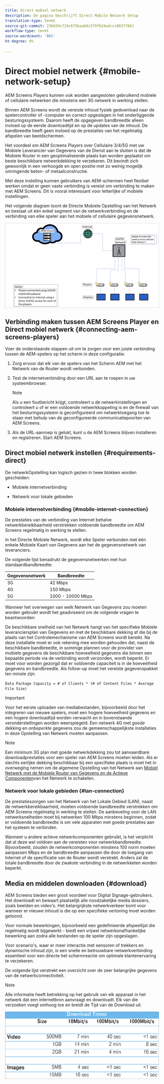 ```yaml
---
title: Direct mobiel netwerk
description: De pagina beschrijft Direct Mobile Network Setup
translation-type: tm+mt
source-git-commit: 23bb59c719c675baa84c579f624adccc80377661
workflow-type: tm+mt
source-wordcount: '861'
ht-degree: 0%

---
```



# Direct mobiel netwerk {#mobile-network-setup}

AEM Screens Players kunnen ook worden aangesloten gebruikend mobiele of cellulaire netwerken die minstens een 3G netwerk in werking stellen.

Binnen AEM Screens wordt de vereiste inhoud fysiek gedownload naar de spelercontroller of -computer en correct opgeslagen in het onderliggende besturingssysteem. Daarom heeft de opgegeven bandbreedte alleen invloed op de eerste downloadtijd en op de updates van de inhoud. De bandbreedte heeft geen invloed op de prestaties van het regelmatig afspelen van beeldschermen.

Het voordeel om AEM Screens Players over Cellulaire 3/4/5G met uw Mobiele Leverancier van Gegevens van de Dienst aan te sluiten is dat de Mobiele Router in een geoptimaliseerde plaats kan worden geplaatst om beste beschikbare netwerkdekking te verzekeren. Dit bevindt zich gewoonlijk in een verhoogde en open positie met zo weinig mogelijk omringende beton- of metaalconstructie.

Met deze instelling kunnen gebruikers van AEM-schermen heel flexibel werken omdat er geen vaste verbinding is vereist om verbinding te maken met AEM Screens. Dit is vooral interessant voor letterlijke of mobiele instellingen.

Het volgende diagram toont de Directe Mobiele Opstelling van het Netwerk en bestaat uit één enkel segment van de netwerkverbinding en de verbinding van elke speler aan het mobiele of cellulaire gegevensnetwerk.

![](/help/using/assets/direct-mobile-1.png)

## Verbinding maken tussen AEM Screens Player en Direct mobiel netwerk {#connecting-aem-screens-players}

Voer de onderstaande stappen uit om te zorgen voor een juiste verbinding tussen de AEM-spelers op het scherm in deze configuratie:

1. Zorg ervoor dat elk van de spelers van het Scherm AEM met het Netwerk van de Router wordt verbonden.

1. Test de internetverbinding door een URL aan te roepen in uw systeembrowser.

   >[!NOTE]
   >Als u een foutbericht krijgt, controleert u de netwerkinstellingen en controleert u of er een voldoende netwerkkoppeling is en de firewall van het besturingssysteem is geconfigureerd om netwerktoegang toe te staan met behulp van de geconfigureerde communicatiepoorten van AEM Screens.

1. Als de URL-aanroep is gelukt, kunt u de AEM Screens blijven installeren en registreren. Start AEM Screens.

## Direct mobiel netwerk instellen {#requirements-direct}

De netwerkOpstelling kan logisch gezien in twee blokken worden gescheiden:

* Mobiele internetverbinding

* Netwerk voor lokale gebieden

### Mobiele internetverbinding {#mobile-internet-connection}

De prestaties van de verbinding van Internet behalve netwerkbereikbaarheid verstrekken voldoende bandbreedte om AEM Screens regelmatig in werking te stellen.

In het Directe Mobiele Netwerk, wordt elke Speler verbonden met één enkele Mobiele Kaart van Gegevens aan het de gegevensnetwerk van leveranciers.

De volgende lijst benadrukt de gegevensnetwerken met hun standaardbandbreedte:

| Gegevensnetwerk | Bandbreedte |
|--- |--- |
| 3G | 42 Mbps |
| 4G | 150 Mbps |
| 5G | 1000 - 10000 Mbps |

Wanneer het overwegen van welk Netwerk van Gegevens zou moeten worden gebruikt wordt het geadviseerd om de volgende vragen te beantwoorden:

De beschikbare snelheid van het Netwerk hangt van het specifieke Mobiele leveranciersplan van Gegevens en met de beschikbare dekking af die bij de plaats van het Controlemechanisme van AEM Screens wordt bereikt.
Na deze installatie moet er ook rekening mee worden gehouden dat, naast de beschikbare bandbreedte, in sommige plannen voor de provider van mobiele gegevens de beschikbare hoeveelheid gegevens die binnen een bepaalde periode via de verbinding wordt verzonden, wordt beperkt. Er moet voor worden gezorgd dat er voldoende capaciteit is in de hoeveelheid gegevens en bandbreedte.
Als follow-up moet het vereiste gegevenspakket ten minste zijn:

`Data Package Capacity = # of Clients * (# of Content Files * Average File Size)`


>[!IMPORTANT]
>
>Voor het eerste uploaden van mediabestanden, bijvoorbeeld door het integreren van nieuwe spelers, moet een hogere hoeveelheid gegevens en een hogere downloadtijd worden verwacht en in bovenstaande veronderstellingen worden weerspiegeld. Een netwerk 4G met *goede* dekking en *onbeperkte* gegevens zou de gemeenschappelijkste installaties in deze Opstelling van Netwerk moeten aanpassen.

>[!NOTE]
>
>Een minimum 3G plan met goede netwerkdekking zou tot aanvaardbare downloadprestaties voor een speler van AEM Screens moeten leiden. Als er slechts eerlijke dekking beschikbaar bij een specifieke plaats is moet het in overweging nemen om de algemene Opstelling van het Netwerk aan [Mobiel Netwerk met de Mobiele Router van Gegevens en de Actieve Componenten](/help/using/mobile-network-router.md)van het Netwerk te schakelen.


### Netwerk voor lokale gebieden {#lan-connection}

De prestatieszorgen van het Netwerk van het Lokale Gebied (LAN), naast de netwerkbereikbaarheid, moeten voldoende bandbreedte verstrekken om AEM Screens regelmatig in werking te stellen. De aanbeveling voor de LAN netwerksnelheden moet bij netwerken 100 Mbps minstens beginnen, zodat er voldoende bandbreedte is om vele apparaten met goede prestaties aan het systeem te verbinden.

Wanneer u andere actieve netwerkcomponenten gebruikt, is het verplicht dat al deze wel voldoen aan de vereisten voor netwerkbandbreedte. Bijvoorbeeld, zouden de netwerkcomponenten minstens 100 norm moeten aanpassen Mbps en de bandbreedte aanpassen die door de toegang van Internet of de specificatie van de Router wordt verstrekt. Anders zal de totale bandbreedte door de zwakste verbinding in de netwerkketen worden beperkt.

## Media en middelen downloaden {#download}

AEM Screens bieden een groot voordeel voor Digital Signage-gebruikers. Het downloadt en bewaart plaatselijk alle noodzakelijke media dossiers, zoals beelden en video&#39;s. Het belangrijkste netwerkverkeer komt voor wanneer er nieuwe inhoud is die op een specifieke vertoning moet worden getoond.

Voor normale bewerkingen, bijvoorbeeld een gedefinieerde afspeellijst die regelmatig wordt bijgewerkt - biedt een vrijwel netwerkonafhankelijke bewerking aan zodra alle bestanden op de speler zijn opgeslagen.

Voor scenario&#39;s, waar er meer interactie met sensoren of trekkers en dynamische inhoud zijn, is een snelle en betrouwbare netwerkverbinding essentieel voor een directe het schermreactie om optimale klantenervaring te verzekeren.

De volgende lijst verstrekt een overzicht over de zeer belangrijke gegevens van de netwerkconnectiviteit.

>[!NOTE]
>
>Alle informatie heeft betrekking op het gebruik van elk apparaat in het netwerk dat een internetbron aanvraagt en downloadt. Elk van die verzoeken voegt omhoog toe en breidt de Tijd van de Download uit.

![](/help/using/assets/download-times-mobile.png)



